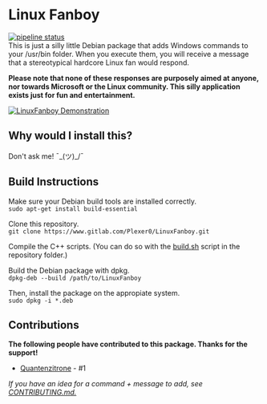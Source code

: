 # Linux Fanboy
[![pipeline status](https://gitlab.com/Plexer0/LinuxFanboy/badges/master/pipeline.svg)](https://gitlab.com/Plexer0/LinuxFanboy/-/commits/master)  
This is just a silly little Debian package that adds Windows commands to your /usr/bin folder.
When you execute them, you will receive a message that a stereotypical hardcore Linux fan would respond. 

**Please note that none of these responses are purposely aimed at anyone, nor towards Microsoft or the Linux community. This silly application exists just for fun and entertainment.**

[![LinuxFanboy Demonstration](https://asciinema.org/a/OTSD5F3IpBPfflOs8m4lPBucZ)](https://asciinema.org/a/OTSD5F3IpBPfflOs8m4lPBucZ)

## Why would I install this?
Don't ask me! ¯\_(ツ)_/¯

## Build Instructions
Make sure your Debian build tools are installed correctly.<br>
```sudo apt-get install build-essential```

Clone this repository.<br>
```git clone https://www.gitlab.com/Plexer0/LinuxFanboy.git```

Compile the C++ scripts. (You can do so with the [build.sh](build.sh) script in the repository folder.)

Build the Debian package with dpkg.<br>
```dpkg-deb --build /path/to/LinuxFanboy```

Then, install the package on the appropiate system.<br>
```sudo dpkg -i *.deb```

## Contributions
**The following people have contributed to this package. Thanks for the support!** <br>
* [Quantenzitrone](https://gitlab.com/Quantenzitrone) - #1 <br>

_If you have an idea for a command + message to add, see [CONTRIBUTING.md.](CONTRIBUTING.md)_
